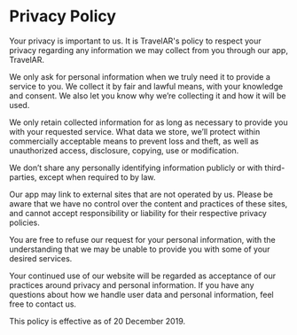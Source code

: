 # Privacy Policy
Your privacy is important to us. It is TravelAR's policy to respect your privacy regarding any information we may collect from you through our app, TravelAR.


We only ask for personal information when we truly need it to provide a service to you. We collect it by fair and lawful means, with your knowledge and consent. We also let you know why we’re collecting it and how it will be used.


We only retain collected information for as long as necessary to provide you with your requested service. What data we store, we’ll protect within commercially acceptable means to prevent loss and theft, as well as unauthorized access, disclosure, copying, use or modification.


We don’t share any personally identifying information publicly or with third-parties, except when required to by law.


Our app may link to external sites that are not operated by us. Please be aware that we have no control over the content and practices of these sites, and cannot accept responsibility or liability for their respective privacy policies.


You are free to refuse our request for your personal information, with the understanding that we may be unable to provide you with some of your desired services.


Your continued use of our website will be regarded as acceptance of our practices around privacy and personal information. If you have any questions about how we handle user data and personal information, feel free to contact us.


This policy is effective as of 20 December 2019.
